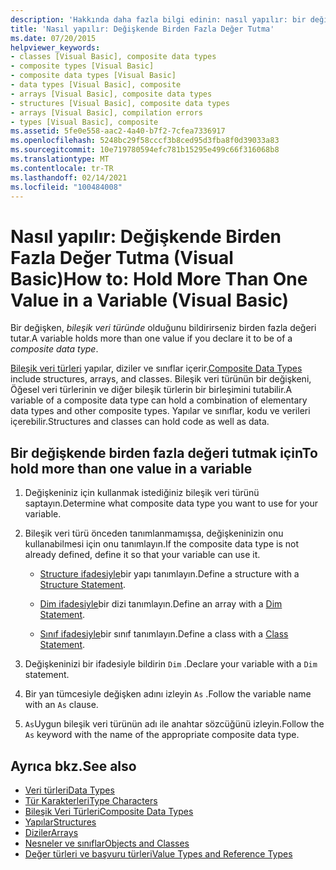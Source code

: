 ```yaml
---
description: 'Hakkında daha fazla bilgi edinin: nasıl yapılır: bir değişkende birden fazla değer tutma (Visual Basic)'
title: 'Nasıl yapılır: Değişkende Birden Fazla Değer Tutma'
ms.date: 07/20/2015
helpviewer_keywords:
- classes [Visual Basic], composite data types
- composite types [Visual Basic]
- composite data types [Visual Basic]
- data types [Visual Basic], composite
- arrays [Visual Basic], composite data types
- structures [Visual Basic], composite data types
- arrays [Visual Basic], compilation errors
- types [Visual Basic], composite
ms.assetid: 5fe0e558-aac2-4a40-b7f2-7cfea7336917
ms.openlocfilehash: 5248bc29f58cccf3b8ced95d3fba8f0d39033a83
ms.sourcegitcommit: 10e719780594efc781b15295e499c66f316068b8
ms.translationtype: MT
ms.contentlocale: tr-TR
ms.lasthandoff: 02/14/2021
ms.locfileid: "100484008"
---
```

# <a name="how-to-hold-more-than-one-value-in-a-variable-visual-basic"></a><span data-ttu-id="963cc-103">Nasıl yapılır: Değişkende Birden Fazla Değer Tutma (Visual Basic)</span><span class="sxs-lookup"><span data-stu-id="963cc-103">How to: Hold More Than One Value in a Variable (Visual Basic)</span></span>

<span data-ttu-id="963cc-104">Bir değişken, *bileşik veri türünde* olduğunu bildirirseniz birden fazla değeri tutar.</span><span class="sxs-lookup"><span data-stu-id="963cc-104">A variable holds more than one value if you declare it to be of a *composite data type*.</span></span>

<span data-ttu-id="963cc-105">[Bileşik veri türleri](composite-data-types.md) yapılar, diziler ve sınıflar içerir.</span><span class="sxs-lookup"><span data-stu-id="963cc-105">[Composite Data Types](composite-data-types.md) include structures, arrays, and classes.</span></span> <span data-ttu-id="963cc-106">Bileşik veri türünün bir değişkeni, Öğesel veri türlerinin ve diğer bileşik türlerin bir birleşimini tutabilir.</span><span class="sxs-lookup"><span data-stu-id="963cc-106">A variable of a composite data type can hold a combination of elementary data types and other composite types.</span></span> <span data-ttu-id="963cc-107">Yapılar ve sınıflar, kodu ve verileri içerebilir.</span><span class="sxs-lookup"><span data-stu-id="963cc-107">Structures and classes can hold code as well as data.</span></span>

## <a name="to-hold-more-than-one-value-in-a-variable"></a><span data-ttu-id="963cc-108">Bir değişkende birden fazla değeri tutmak için</span><span class="sxs-lookup"><span data-stu-id="963cc-108">To hold more than one value in a variable</span></span>

1. <span data-ttu-id="963cc-109">Değişkeniniz için kullanmak istediğiniz bileşik veri türünü saptayın.</span><span class="sxs-lookup"><span data-stu-id="963cc-109">Determine what composite data type you want to use for your variable.</span></span>

2. <span data-ttu-id="963cc-110">Bileşik veri türü önceden tanımlanmamışsa, değişkeninizin onu kullanabilmesi için onu tanımlayın.</span><span class="sxs-lookup"><span data-stu-id="963cc-110">If the composite data type is not already defined, define it so that your variable can use it.</span></span>

    - <span data-ttu-id="963cc-111">[Structure ifadesiyle](../../../language-reference/statements/structure-statement.md)bir yapı tanımlayın.</span><span class="sxs-lookup"><span data-stu-id="963cc-111">Define a structure with a [Structure Statement](../../../language-reference/statements/structure-statement.md).</span></span>

    - <span data-ttu-id="963cc-112">[Dim ifadesiyle](../../../language-reference/statements/dim-statement.md)bir dizi tanımlayın.</span><span class="sxs-lookup"><span data-stu-id="963cc-112">Define an array with a [Dim Statement](../../../language-reference/statements/dim-statement.md).</span></span>

    - <span data-ttu-id="963cc-113">[Sınıf ifadesiyle](../../../language-reference/statements/class-statement.md)bir sınıf tanımlayın.</span><span class="sxs-lookup"><span data-stu-id="963cc-113">Define a class with a [Class Statement](../../../language-reference/statements/class-statement.md).</span></span>

3. <span data-ttu-id="963cc-114">Değişkeninizi bir ifadesiyle bildirin `Dim` .</span><span class="sxs-lookup"><span data-stu-id="963cc-114">Declare your variable with a `Dim` statement.</span></span>

4. <span data-ttu-id="963cc-115">Bir yan tümcesiyle değişken adını izleyin `As` .</span><span class="sxs-lookup"><span data-stu-id="963cc-115">Follow the variable name with an `As` clause.</span></span>

5. <span data-ttu-id="963cc-116">`As`Uygun bileşik veri türünün adı ile anahtar sözcüğünü izleyin.</span><span class="sxs-lookup"><span data-stu-id="963cc-116">Follow the `As` keyword with the name of the appropriate composite data type.</span></span>

## <a name="see-also"></a><span data-ttu-id="963cc-117">Ayrıca bkz.</span><span class="sxs-lookup"><span data-stu-id="963cc-117">See also</span></span>

- [<span data-ttu-id="963cc-118">Veri türleri</span><span class="sxs-lookup"><span data-stu-id="963cc-118">Data Types</span></span>](../../../language-reference/data-types/index.md)
- [<span data-ttu-id="963cc-119">Tür Karakterleri</span><span class="sxs-lookup"><span data-stu-id="963cc-119">Type Characters</span></span>](type-characters.md)
- [<span data-ttu-id="963cc-120">Bileşik Veri Türleri</span><span class="sxs-lookup"><span data-stu-id="963cc-120">Composite Data Types</span></span>](composite-data-types.md)
- [<span data-ttu-id="963cc-121">Yapılar</span><span class="sxs-lookup"><span data-stu-id="963cc-121">Structures</span></span>](structures.md)
- [<span data-ttu-id="963cc-122">Diziler</span><span class="sxs-lookup"><span data-stu-id="963cc-122">Arrays</span></span>](../arrays/index.md)
- [<span data-ttu-id="963cc-123">Nesneler ve sınıflar</span><span class="sxs-lookup"><span data-stu-id="963cc-123">Objects and Classes</span></span>](../objects-and-classes/index.md)
- [<span data-ttu-id="963cc-124">Değer türleri ve başvuru türleri</span><span class="sxs-lookup"><span data-stu-id="963cc-124">Value Types and Reference Types</span></span>](value-types-and-reference-types.md)
